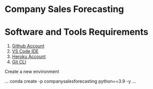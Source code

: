 # Company Sales Forecasting

# Software and Tools Requirements

1. [Github Account](https://github.com)
2. [VS Code IDE](https://code.visualstudio.com/)
3. [Heroku Account](https://heroku.com)
4. [Git CLI](https://git-scm.com/book/en/v2/Getting-Started-The-Command-Line)

Create a new environment

...
conda create -p companysalesforecasting python==3.9 -y
...
